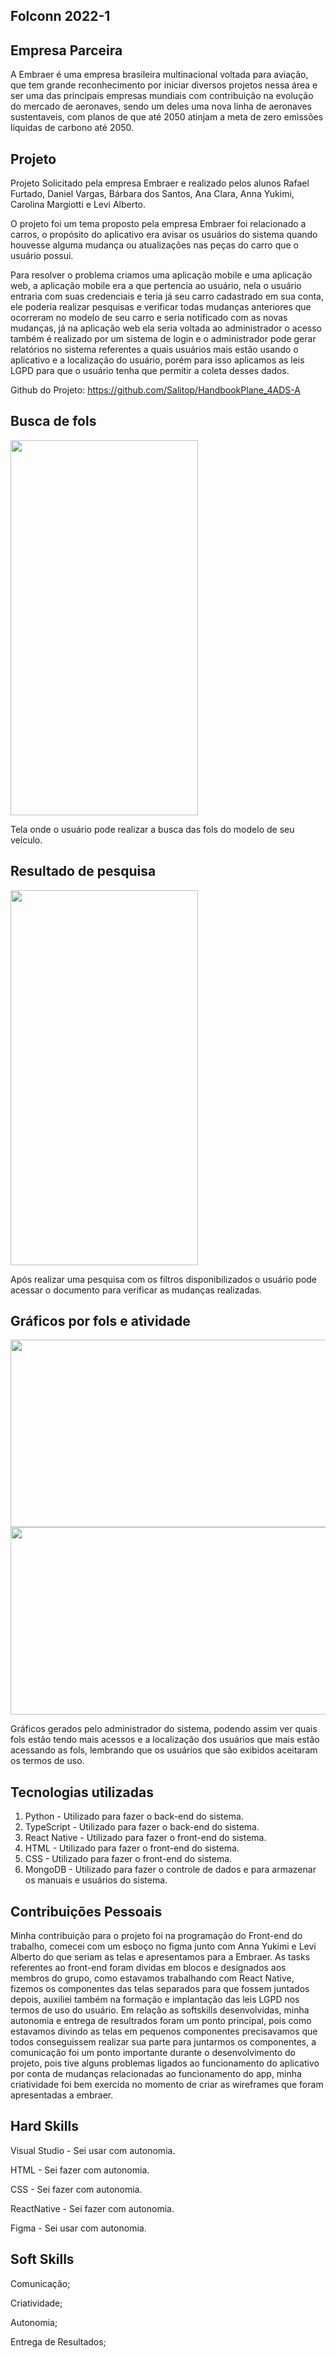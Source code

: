 
## Folconn 2022-1

## Empresa Parceira

A Embraer é uma empresa brasileira multinacional voltada para aviação, que tem grande reconhecimento por iniciar diversos projetos nessa área e ser uma das principais empresas mundiais com contribuição na evolução do mercado de aeronaves, sendo um deles uma nova linha de aeronaves sustentaveis, com planos de que até 2050 atinjam a meta de zero emissões líquidas de carbono até 2050.

## Projeto

Projeto Solicitado pela empresa Embraer e realizado pelos alunos Rafael Furtado, Daniel Vargas, Bárbara dos Santos, Ana Clara, Anna Yukimi, Carolina Margiotti e Levi Alberto. 

O projeto foi um tema proposto pela empresa Embraer foi relacionado a carros, o propósito do aplicativo era avisar os usuários do sistema quando houvesse alguma mudança ou atualizações nas peças do carro que o usuário possui.

Para resolver o problema criamos uma aplicação mobile e uma aplicação web, a aplicação mobile era a que pertencia ao usuário, nela o usuário entraria com suas credenciais e teria já seu carro cadastrado em sua conta, ele poderia realizar pesquisas e verificar todas mudanças anteriores que ocorreram no modelo de seu carro e seria notificado com as novas mudanças, já na aplicação web ela seria voltada ao administrador o acesso também é realizado por um sistema de login e o administrador pode gerar relatórios no sistema referentes a quais usuários mais estão usando o aplicativo e a localização do usuário, porém para isso aplicamos as leis LGPD para que o usuário tenha que permitir a coleta desses dados.

Github do Projeto: https://github.com/Salitop/HandbookPlane_4ADS-A

##  Busca de fols

<img src="https://github.com/DanVargaa/Portfolio-APIs/blob/Quinto-API-2022-1/Busca%20por%20fols.jpeg" height="600" width="300">

Tela onde o usuário pode realizar a busca das fols do modelo de seu veículo.

## Resultado de pesquisa

<img src="https://github.com/DanVargaa/Portfolio-APIs/blob/Quinto-API-2022-1/Fols%20encontradas.jpeg"  height="600" width="300">

Após realizar uma pesquisa com os filtros disponibilizados o usuário pode acessar o documento para verificar as mudanças realizadas.

## Gráficos por fols e atividade

<img src="https://github.com/DanVargaa/Portfolio-APIs/blob/Quinto-API-2022-1/Grafico%20de%20fols.png" height="300" width="600">

<img src="https://github.com/DanVargaa/Portfolio-APIs/blob/Quinto-API-2022-1/Grafico%20de%20atividade.png"  height="300" width="600">

Gráficos gerados pelo administrador do sistema, podendo assim ver quais fols estão tendo mais acessos e a localização dos usuários que mais estão acessando as fols, lembrando que os usuários que são exibidos aceitaram os termos de uso.

## Tecnologias utilizadas

1. Python - Utilizado para fazer o back-end do sistema.
2. TypeScript - Utilizado para fazer o back-end do sistema.
3. React Native - Utilizado para fazer o front-end do sistema.
4. HTML  - Utilizado para fazer o front-end do sistema.
5. CSS  - Utilizado para fazer o front-end do sistema.
6. MongoDB - Utilizado para fazer o controle de dados e para armazenar os manuais e usuários do sistema.

## Contribuições Pessoais

Minha contribuição para o projeto foi na programação do Front-end do trabalho, comecei com um esboço no figma junto com Anna Yukimi e Levi Alberto do que seriam as telas e apresentamos para a Embraer. As tasks referentes ao front-end foram dividas em blocos e designados aos membros do grupo, como estavamos trabalhando com React Native, fizemos os componentes das telas separados para que fossem juntados depois, auxiliei também na formação e implantação das leis LGPD nos termos de uso do usuário. Em relação as softskills desenvolvidas, minha autonomia e entrega de resultrados foram um ponto principal, pois como estavamos divindo as telas em pequenos componentes precisavamos que todos conseguissem realizar sua parte para juntarmos os componentes, a comunicação foi um ponto importante durante o desenvolvimento do projeto, pois tive alguns problemas ligados ao funcionamento do aplicativo por conta de mudanças relacionadas ao funcionamento do app, minha criatividade foi bem exercida no momento de criar as wireframes que foram apresentadas a embraer.

## Hard Skills

Visual Studio - Sei usar com autonomia.

HTML - Sei fazer com autonomia.

CSS - Sei fazer com autonomia.

ReactNative - Sei fazer com autonomia.

Figma - Sei usar com autonomia.

## Soft Skills

Comunicação;

Criatividade;

Autonomia;

Entrega de Resultados;
